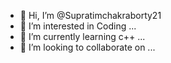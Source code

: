 - 👋 Hi, I’m @Supratimchakraborty21
- 👀 I’m interested in Coding ...
- 🌱 I’m currently learning c++ ...
- 💞️ I’m looking to collaborate on ...

<!---
Supratimchakraborty21/Supratimchakraborty21 is a ✨ special ✨ repository because its `README.md` (this file) appears on your GitHub profile.
You can click the Preview link to take a look at your changes.
--->
